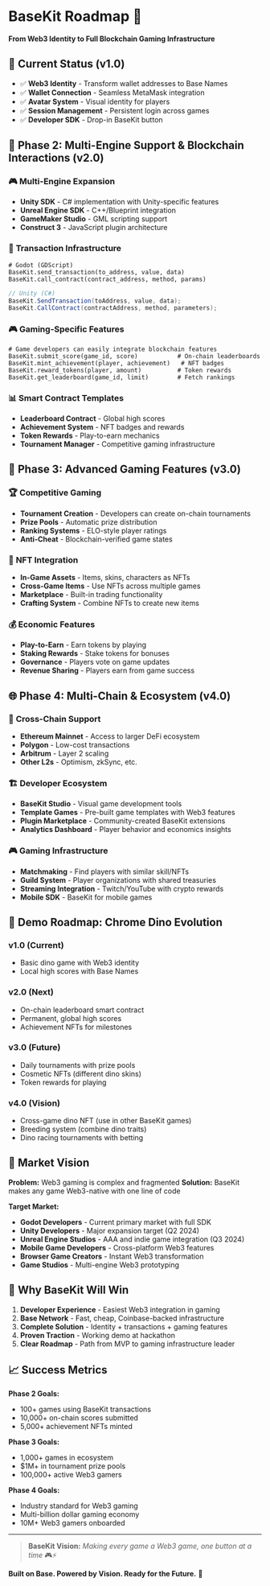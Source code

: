 # BaseKit Roadmap 🚀

**From Web3 Identity to Full Blockchain Gaming Infrastructure**

## 🎯 Current Status (v1.0)
- ✅ **Web3 Identity** - Transform wallet addresses to Base Names
- ✅ **Wallet Connection** - Seamless MetaMask integration
- ✅ **Avatar System** - Visual identity for players
- ✅ **Session Management** - Persistent login across games
- ✅ **Developer SDK** - Drop-in BaseKit button

## 🚀 Phase 2: Multi-Engine Support & Blockchain Interactions (v2.0)

### 🎮 **Multi-Engine Expansion**
- **Unity SDK** - C# implementation with Unity-specific features
- **Unreal Engine SDK** - C++/Blueprint integration
- **GameMaker Studio** - GML scripting support
- **Construct 3** - JavaScript plugin architecture

### 🔗 **Transaction Infrastructure**
```gdscript
# Godot (GDScript)
BaseKit.send_transaction(to_address, value, data)
BaseKit.call_contract(contract_address, method, params)
```

```csharp
// Unity (C#)
BaseKit.SendTransaction(toAddress, value, data);
BaseKit.CallContract(contractAddress, method, parameters);
```

### 🎮 **Gaming-Specific Features**
```gdscript
# Game developers can easily integrate blockchain features
BaseKit.submit_score(game_id, score)           # On-chain leaderboards
BaseKit.mint_achievement(player, achievement)   # NFT badges
BaseKit.reward_tokens(player, amount)          # Token rewards
BaseKit.get_leaderboard(game_id, limit)        # Fetch rankings
```

### 📊 **Smart Contract Templates**
- **Leaderboard Contract** - Global high scores
- **Achievement System** - NFT badges and rewards
- **Token Rewards** - Play-to-earn mechanics
- **Tournament Manager** - Competitive gaming infrastructure

## 🎯 Phase 3: Advanced Gaming Features (v3.0)

### 🏆 **Competitive Gaming**
- **Tournament Creation** - Developers can create on-chain tournaments
- **Prize Pools** - Automatic prize distribution
- **Ranking Systems** - ELO-style player ratings
- **Anti-Cheat** - Blockchain-verified game states

### 🎨 **NFT Integration**
- **In-Game Assets** - Items, skins, characters as NFTs
- **Cross-Game Items** - Use NFTs across multiple games
- **Marketplace** - Built-in trading functionality
- **Crafting System** - Combine NFTs to create new items

### 💰 **Economic Features**
- **Play-to-Earn** - Earn tokens by playing
- **Staking Rewards** - Stake tokens for bonuses
- **Governance** - Players vote on game updates
- **Revenue Sharing** - Players earn from game success

## 🌐 Phase 4: Multi-Chain & Ecosystem (v4.0)

### 🔗 **Cross-Chain Support**
- **Ethereum Mainnet** - Access to larger DeFi ecosystem
- **Polygon** - Low-cost transactions
- **Arbitrum** - Layer 2 scaling
- **Other L2s** - Optimism, zkSync, etc.

### 🏗️ **Developer Ecosystem**
- **BaseKit Studio** - Visual game development tools
- **Template Games** - Pre-built game templates with Web3 features
- **Plugin Marketplace** - Community-created BaseKit extensions
- **Analytics Dashboard** - Player behavior and economics insights

### 🎮 **Gaming Infrastructure**
- **Matchmaking** - Find players with similar skill/NFTs
- **Guild System** - Player organizations with shared treasuries
- **Streaming Integration** - Twitch/YouTube with crypto rewards
- **Mobile SDK** - BaseKit for mobile games

## 🎯 Demo Roadmap: Chrome Dino Evolution

### **v1.0 (Current)**
- Basic dino game with Web3 identity
- Local high scores with Base Names

### **v2.0 (Next)**
- On-chain leaderboard smart contract
- Permanent, global high scores
- Achievement NFTs for milestones

### **v3.0 (Future)**
- Daily tournaments with prize pools
- Cosmetic NFTs (different dino skins)
- Token rewards for playing

### **v4.0 (Vision)**
- Cross-game dino NFT (use in other BaseKit games)
- Breeding system (combine dino traits)
- Dino racing tournaments with betting

## 🎯 Market Vision

**Problem:** Web3 gaming is complex and fragmented
**Solution:** BaseKit makes any game Web3-native with one line of code

**Target Market:**
- **Godot Developers** - Current primary market with full SDK
- **Unity Developers** - Major expansion target (Q2 2024)
- **Unreal Engine Studios** - AAA and indie game integration (Q3 2024)
- **Mobile Game Developers** - Cross-platform Web3 features
- **Browser Game Creators** - Instant Web3 transformation
- **Game Studios** - Multi-engine Web3 prototyping

## 🚀 Why BaseKit Will Win

1. **Developer Experience** - Easiest Web3 integration in gaming
2. **Base Network** - Fast, cheap, Coinbase-backed infrastructure  
3. **Complete Solution** - Identity + transactions + gaming features
4. **Proven Traction** - Working demo at hackathon
5. **Clear Roadmap** - Path from MVP to gaming infrastructure leader

## 📈 Success Metrics

**Phase 2 Goals:**
- 100+ games using BaseKit transactions
- 10,000+ on-chain scores submitted
- 5,000+ achievement NFTs minted

**Phase 3 Goals:**
- 1,000+ games in ecosystem
- $1M+ in tournament prize pools
- 100,000+ active Web3 gamers

**Phase 4 Goals:**
- Industry standard for Web3 gaming
- Multi-billion dollar gaming economy
- 10M+ Web3 gamers onboarded

---

> **BaseKit Vision:** *Making every game a Web3 game, one button at a time* 🎮⚡

**Built on Base. Powered by Vision. Ready for the Future.** 🚀